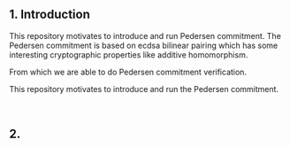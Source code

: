 ## 1. Introduction
This repository motivates to introduce and run Pedersen commitment. The Pedersen commitment is based on ecdsa bilinear pairing which has some interesting cryptographic properties like additive homomorphism. 

From which we are able to do Pedersen commitment verification.

This repository motivates to introduce and run the Pedersen commitment. 


<br>

## 2. 


